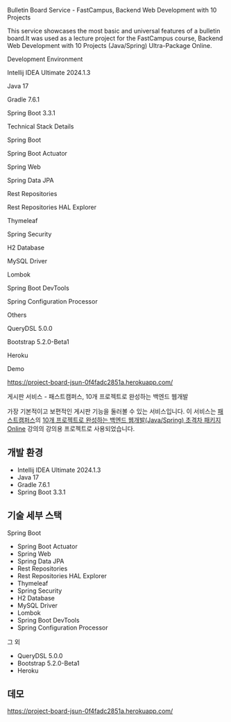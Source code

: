 Bulletin Board Service - FastCampus, Backend Web Development with 10 Projects

This service showcases the most basic and universal features of a bulletin board.It was used as a lecture project for the FastCampus course, Backend Web Development with 10 Projects (Java/Spring) Ultra-Package Online.

Development Environment

Intellij IDEA Ultimate 2024.1.3

Java 17

Gradle 7.6.1

Spring Boot 3.3.1

Technical Stack Details

Spring Boot

Spring Boot Actuator

Spring Web

Spring Data JPA

Rest Repositories

Rest Repositories HAL Explorer

Thymeleaf

Spring Security

H2 Database

MySQL Driver

Lombok

Spring Boot DevTools

Spring Configuration Processor

Others

QueryDSL 5.0.0

Bootstrap 5.2.0-Beta1

Heroku

Demo

https://project-board-jsun-0f4fadc2851a.herokuapp.com/


 
 게시판 서비스 - 패스트캠퍼스, 10개 프로젝트로 완성하는 백엔드 웹개발

가장 기본적이고 보편적인 게시판 기능을 둘러볼 수 있는 서비스입니다. 
이 서비스는 [패스트캠퍼스](https://fastcampus.co.kr/)의 [10개 프로젝트로 완성하는 백엔드 웹개발(Java/Spring) 초격차 패키지 Online](https://fastcampus.co.kr/dev_online_befinal) 강의의 강의용 프로젝트로 사용되었습니다.

## 개발 환경

* Intellij IDEA Ultimate 2024.1.3
* Java 17
* Gradle 7.6.1
* Spring Boot 3.3.1

## 기술 세부 스택

Spring Boot

* Spring Boot Actuator
* Spring Web
* Spring Data JPA
* Rest Repositories
* Rest Repositories HAL Explorer
* Thymeleaf
* Spring Security
* H2 Database
* MySQL Driver
* Lombok
* Spring Boot DevTools
* Spring Configuration Processor

그 외

* QueryDSL 5.0.0
* Bootstrap 5.2.0-Beta1
* Heroku

## 데모
https://project-board-jsun-0f4fadc2851a.herokuapp.com/
